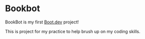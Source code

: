 # Bookbot

BookBot is my first [Boot.dev](https://www.boot.dev) project!

This is project for my practice to help brush up on my coding skills.
